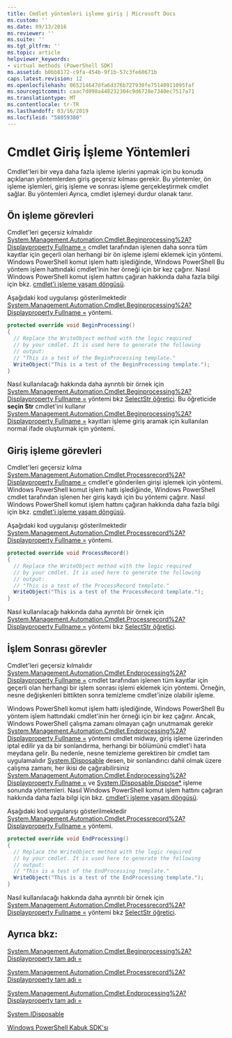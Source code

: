 ```yaml
---
title: Cmdlet yöntemleri işleme giriş | Microsoft Docs
ms.custom: ''
ms.date: 09/13/2016
ms.reviewer: ''
ms.suite: ''
ms.tgt_pltfrm: ''
ms.topic: article
helpviewer_keywords:
- virtual methods (PowerShell SDK]
ms.assetid: b0bb8172-c9fa-454b-9f1b-57c3fe60671b
caps.latest.revision: 12
ms.openlocfilehash: 065214647dfa6d376b727930fe75140911095faf
ms.sourcegitcommit: caac7d098a448232304c9d6728e7340ec7517a71
ms.translationtype: MT
ms.contentlocale: tr-TR
ms.lasthandoff: 03/16/2019
ms.locfileid: "58059380"
---
```

# <a name="cmdlet-input-processing-methods"></a>Cmdlet Giriş İşleme Yöntemleri

Cmdlet'leri bir veya daha fazla işleme işlerini yapmak için bu konuda açıklanan yöntemlerden giriş geçersiz kılması gerekir. Bu yöntemler, ön işleme işlemleri, giriş işleme ve sonrası işleme gerçekleştirmek cmdlet sağlar. Bu yöntemleri Ayrıca, cmdlet işlemeyi durdur olanak tanır.

## <a name="pre-processing-tasks"></a>Ön işleme görevleri

Cmdlet'leri geçersiz kılmalıdır [System.Management.Automation.Cmdlet.Beginprocessing%2A? Displayproperty Fullname =](/dotnet/api/system.management.automation.cmdlet.beginprocessing?view=powershellsdk-1.1.0) cmdlet tarafından işlenen daha sonra tüm kayıtlar için geçerli olan herhangi bir ön işleme işlemi eklemek için yöntemi. Windows PowerShell komut işlem hattı işlediğinde, Windows PowerShell Bu yöntem işlem hattındaki cmdlet'inin her örneği için bir kez çağırır. Nasıl Windows PowerShell komut işlem hattını çağıran hakkında daha fazla bilgi için bkz. [cmdlet'i işleme yaşam döngüsü](https://msdn.microsoft.com/en-us/3202f55c-314d-4ac3-ad78-4c7ca72253c5).

Aşağıdaki kod uygulanışı gösterilmektedir [System.Management.Automation.Cmdlet.Beginprocessing%2A? Displayproperty Fullname =](/dotnet/api/system.management.automation.cmdlet.beginprocessing?view=powershellsdk-1.1.0) yöntemi.

```csharp
protected override void BeginProcessing()
{
  // Replace the WriteObject method with the logic required
  // by your cmdlet. It is used here to generate the following
  // output:
  // "This is a test of the BeginProcessing template."
  WriteObject("This is a test of the BeginProcessing template.");
}
```

Nasıl kullanılacağı hakkında daha ayrıntılı bir örnek için [System.Management.Automation.Cmdlet.Beginprocessing%2A? Displayproperty Fullname =](/dotnet/api/system.management.automation.cmdlet.beginprocessing?view=powershellsdk-1.1.0) yöntemi bkz [SelectStr öğretici](./selectstr-tutorial.md). Bu öğreticide **seçin Str** cmdlet'ini kullanır [System.Management.Automation.Cmdlet.Beginprocessing%2A? Displayproperty Fullname =](/dotnet/api/system.management.automation.cmdlet.beginprocessing?view=powershellsdk-1.1.0) kayıtları işleme giriş aramak için kullanılan normal ifade oluşturmak için yöntemi.

## <a name="input-processing-tasks"></a>Giriş işleme görevleri

Cmdlet'leri geçersiz kılma [System.Management.Automation.Cmdlet.Processrecord%2A? Displayproperty Fullname =](/dotnet/api/system.management.automation.cmdlet.processrecord?view=powershellsdk-1.1.0) cmdlet'e gönderilen girişi işlemek için yöntemi. Windows PowerShell komut işlem hattı işlediğinde, Windows PowerShell cmdlet tarafından işlenen her giriş kaydı için bu yöntemi çağırır. Nasıl Windows PowerShell komut işlem hattını çağıran hakkında daha fazla bilgi için bkz. [cmdlet'i işleme yaşam döngüsü](https://msdn.microsoft.com/en-us/3202f55c-314d-4ac3-ad78-4c7ca72253c5).

Aşağıdaki kod uygulanışı gösterilmektedir [System.Management.Automation.Cmdlet.Processrecord%2A? Displayproperty Fullname =](/dotnet/api/system.management.automation.cmdlet.processrecord?view=powershellsdk-1.1.0) yöntemi.

```csharp
protected override void ProcessRecord()
{
  // Replace the WriteObject method with the logic required
  // by your cmdlet. It is used here to generate the following
  // output:
  // "This is a test of the ProcessRecord template."
  WriteObject("This is a test of the ProcessRecord template.");
}
```

Nasıl kullanılacağı hakkında daha ayrıntılı bir örnek için [System.Management.Automation.Cmdlet.Processrecord%2A? Displayproperty Fullname =](/dotnet/api/system.management.automation.cmdlet.processrecord?view=powershellsdk-1.1.0) yöntemi bkz [SelectStr öğretici](./selectstr-tutorial.md).

## <a name="post-processing-tasks"></a>İşlem Sonrası görevler

Cmdlet'leri geçersiz kılmalıdır [System.Management.Automation.Cmdlet.Endprocessing%2A? Displayproperty Fullname =](/dotnet/api/system.management.automation.cmdlet.endprocessing?view=powershellsdk-1.1.0) cmdlet tarafından işlenen tüm kayıtlar için geçerli olan herhangi bir işlem sonrası işlemi eklemek için yöntemi. Örneğin, nesne değişkenleri bittikten sonra temizleme cmdlet'inize olabilir işleme.

Windows PowerShell komut işlem hattı işlediğinde, Windows PowerShell Bu yöntem işlem hattındaki cmdlet'inin her örneği için bir kez çağırır. Ancak, Windows PowerShell çalışma zamanı olmayan çağrı unutmamak gerekir [System.Management.Automation.Cmdlet.Endprocessing%2A? Displayproperty Fullname =](/dotnet/api/system.management.automation.cmdlet.endprocessing?view=powershellsdk-1.1.0) yöntemi cmdlet midway, giriş işleme üzerinden iptal edilir ya da bir sonlandırma, herhangi bir bölümünü cmdlet'i hata meydana gelir. Bu nedenle, nesne temizleme gerektiren bir cmdlet tam uygulamalıdır [System.IDisposable](/dotnet/api/System.IDisposable) desen, bir sonlandırıcı dahil olmak üzere çalışma zamanı, her ikisi de çağırabilirsiniz [ System.Management.Automation.Cmdlet.Endprocessing%2A? Displayproperty Fullname =](/dotnet/api/system.management.automation.cmdlet.endprocessing?view=powershellsdk-1.1.0) ve [System.IDisposable.Dispose*](/dotnet/api/System.IDisposable.Dispose) işleme sonunda yöntemleri. Nasıl Windows PowerShell komut işlem hattını çağıran hakkında daha fazla bilgi için bkz. [cmdlet'i işleme yaşam döngüsü](https://msdn.microsoft.com/en-us/3202f55c-314d-4ac3-ad78-4c7ca72253c5).

Aşağıdaki kod uygulanışı gösterilmektedir [System.Management.Automation.Cmdlet.Processrecord%2A? Displayproperty Fullname =](/dotnet/api/system.management.automation.cmdlet.processrecord?view=powershellsdk-1.1.0) yöntemi.

```csharp
protected override void EndProcessing()
{
  // Replace the WriteObject method with the logic required
  // by your cmdlet. It is used here to generate the following
  // output:
  // "This is a test of the EndProcessing template."
  WriteObject("This is a test of the EndProcessing template.");
}
```

Nasıl kullanılacağı hakkında daha ayrıntılı bir örnek için [System.Management.Automation.Cmdlet.Processrecord%2A? Displayproperty Fullname =](/dotnet/api/system.management.automation.cmdlet.processrecord?view=powershellsdk-1.1.0) yöntemi bkz [SelectStr öğretici](./selectstr-tutorial.md).

## <a name="see-also"></a>Ayrıca bkz:

[System.Management.Automation.Cmdlet.Beginprocessing%2A? Displayproperty tam adı =](/dotnet/api/system.management.automation.cmdlet.beginprocessing?view=powershellsdk-1.1.0)

[System.Management.Automation.Cmdlet.Processrecord%2A? Displayproperty tam adı =](/dotnet/api/system.management.automation.cmdlet.processrecord?view=powershellsdk-1.1.0)

[System.Management.Automation.Cmdlet.Endprocessing%2A? Displayproperty tam adı =](/dotnet/api/system.management.automation.cmdlet.endprocessing?view=powershellsdk-1.1.0)

[System.IDisposable](/dotnet/api/System.IDisposable)

[Windows PowerShell Kabuk SDK'sı](../windows-powershell-reference.md)

